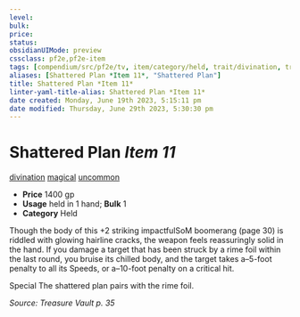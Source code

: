```yaml
---
level:
bulk:
price:
status:
obsidianUIMode: preview
cssclass: pf2e,pf2e-item
tags: [compendium/src/pf2e/tv, item/category/held, trait/divination, trait/magical, trait/uncommon]
aliases: [Shattered Plan *Item 11*, "Shattered Plan"]
title: Shattered Plan *Item 11*
linter-yaml-title-alias: Shattered Plan *Item 11*
date created: Monday, June 19th 2023, 5:15:11 pm
date modified: Thursday, June 29th 2023, 5:30:30 pm
---
```


# Shattered Plan *Item 11*

[divination](rules/traits/divination.md) [magical](rules/traits/magical.md) [uncommon](rules/traits/uncommon.md)  

- **Price** 1400 gp
- **Usage** held in 1 hand; **Bulk** 1
- **Category** Held

Though the body of this +2 striking impactfulSoM boomerang (page 30) is riddled with glowing hairline cracks, the weapon feels reassuringly solid in the hand. If you damage a target that has been struck by a rime foil within the last round, you bruise its chilled body, and the target takes a–5-foot penalty to all its Speeds, or a–10-foot penalty on a critical hit.

Special The shattered plan pairs with the rime foil.

*Source: Treasure Vault p. 35*
